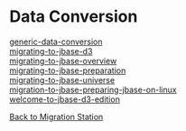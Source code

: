 # Data Conversion  

<PageHeader />

[generic-data-conversion](./generic-data-conversion/README.md)  
[migrating-to-jbase-d3](./migrating-to-jbase-d3/README.md)  
[migrating-to-jbase-overview](./migrating-to-jbase-overview/README.md)  
[migrating-to-jbase-preparation](./migrating-to-jbase-preparation/README.md)  
[migrating-to-jbase-universe](./migrating-to-jbase-universe/README.md)  
[migration-to-jbase-preparing-jbase-on-linux](./migration-to-jbase-preparing-jbase-on-linux/README.md)  
[welcome-to-jbase-d3-edition](./welcome-to-jbase-d3-edition)  

[Back to Migration Station](./../../README.md)

<PageFooter />
